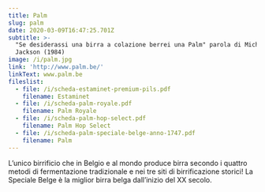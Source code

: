 ```yaml
---
title: Palm
slug: palm
date: 2020-03-09T16:47:25.701Z
subtitle: >-
  "Se desiderassi una birra a colazione berrei una Palm" parola di Michael
  Jackson (1984)
image: /i/palm.jpg
link: 'http://www.palm.be/'
linkText: www.palm.be
fileslist:
  - file: /i/scheda-estaminet-premium-pils.pdf
    filename: Estaminet
  - file: /i/scheda-palm-royale.pdf
    filename: Palm Royale
  - file: /i/scheda-palm-hop-select.pdf
    filename: Palm Hop Select
  - file: /i/scheda-palm-speciale-belge-anno-1747.pdf
    filename: Palm
---
```

L’unico birrificio che in Belgio e al mondo produce birra secondo i quattro metodi di fermentazione tradizionale e nei tre siti di birrificazione storici! La Speciale Belge è la miglior birra belga dall’inizio del XX secolo.